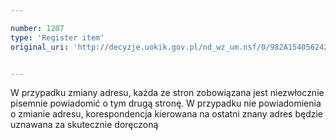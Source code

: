 ```yaml
---

number: 1207
type: 'Register item'
original_uri: 'http://decyzje.uokik.gov.pl/nd_wz_um.nsf/0/982A15405624273AC125731D0038BE26?OpenDocument'


---
```


W przypadku zmiany adresu, każda ze stron zobowiązana jest niezwłocznie pisemnie powiadomić o tym drugą stronę. W przypadku nie powiadomienia o zmianie adresu, korespondencja kierowana na ostatni znany adres będzie uznawana za skutecznie doręczoną
